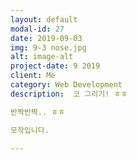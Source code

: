```yaml
---
layout: default
modal-id: 27
date: 2019-09-03
img: 9-3 nose.jpg
alt: image-alt
project-date: 9 2019
client: Me
category: Web Development
description:  코 그리기! ㅎㅎ

반짝반짝.. ㅎㅎ

모작입니다.

---
```

